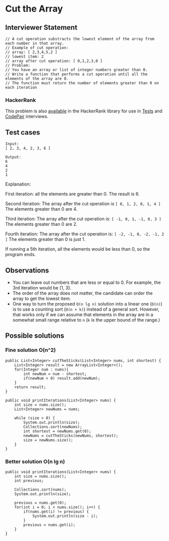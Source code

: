 # Cut the Array

## Interviewer Statement

```
// A cut operation substracts the lowest element of the array from each number in that array.
// Example of cut operation:
// array: [ 2,3,4,5,2 ]
// lowest item: 2
// array after cut operation: [ 0,1,2,3,0 ]
// Problem:
// You have an array or list of integer numbers greater than 0.
// Write a function that performs a cut operation until all the elements of the array are 0.
// The function must return the number of elements greater than 0 on each iteration
```

### HackerRank
This problem is also
[available](https://www.hackerrank.com/x/library/hackerrank/coding/questions/157954/view)
in the HackerRank library for use in
[Tests](https://www.hackerrank.com/x/tests) and
[CodePair](https://www.hackerrank.com/x/interviews/mypads)
interviews.

## Test cases

```
Input:
[ 2, 3, 4, 2, 3, 6 ]

Output:
6
4
2
1
```

Explanation:

First iteration: all the elements are greater than 0. The result is 6.

Second iteration:
The array after the cut operation is
`[ 0, 1, 2, 0, 1, 4 ]`
The elements greater than 0 are 4.

Third iteration:
The array after the cut operation is:
`[ -1, 0, 1, -1, 0, 3 ]`
The elements greater than 0 are 2.

Fourth iteration:
The array after the cut operation is:
`[ -2, -1, 0, -2, -1, 2 ]`
The elements greater than 0 is just 1.

If running a 5th iteration, all the elements would be less than 0, so the program ends.

## Observations

- You can leave out numbers that are less or equal to 0. For example, the 3rd iteration would be [1, 3].
- The order of the array does not matter, the candidate can order the array to get the lowest item.
- One way to turn the proposed `O(n lg n)` solution into a linear one (`O(n)`) is to use a counting sort (`O(n + k)`) instead of a general sort. However, that works only if we can assume that elements in the array are in a somewhat small range relative to `n` (`k` is the upper bound of the range.)


## Possible solutions

### Fine solution O(n^2)

```
public List<Integer> cutTheSticks(List<Integer> nums, int shortest) {
    List<Integer> result = new ArrayList<Integer>();
    for(Integer num : nums){
        int newNum = num - shortest;
        if(newNum > 0) result.add(newNum);
    }
    return result;
}

public void printIterations(List<Integer> nums) {
    int size = nums.size();
    List<Integer> newNums = nums;

    while (size > 0) {
        System.out.println(size);
        Collections.sort(newNums);
        int shortest = newNums.get(0);
        newNums = cutTheSticks(newNums, shortest);
        size = newNums.size();
    }
}
```

### Better solution O(n lg n)
```
public void printIterations(List<Integer> nums) {
    int size = nums.size();
    int previous;

    Collections.sort(nums);
    System.out.println(size);

    previous = nums.get(0);
    for(int i = 0; i < nums.size(); i++) {
        if(nums.get(i) != previous) {
            System.out.println(size - i);
        }
        previous = nums.get(i);
    }
}
```
